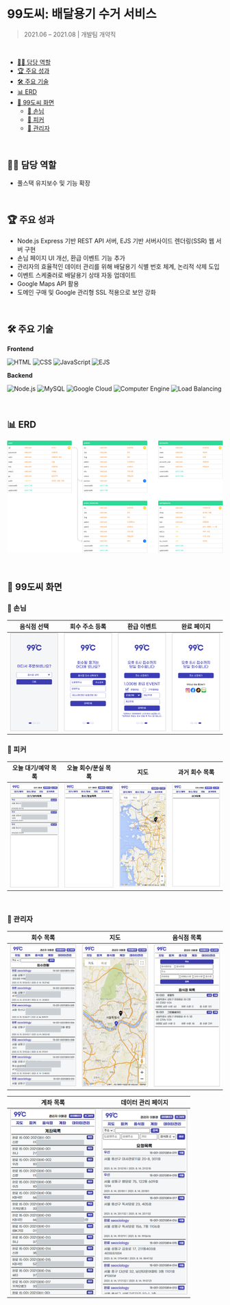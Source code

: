 # 99도씨: 배달용기 수거 서비스
> 2021.06 – 2021.08 | 개발팀 개약직

</br>

- [🧑‍💻 담당 역할](#-담당-역할)
- [🏆 주요 성과](#-주요-성과)
- [🛠️ 주요 기술](#️-주요-기술)
- [📊 ERD](#-erd)
- [🎵 99도씨 화면](#-99도씨-화면)
  - [📍 손님](#-손님)
  - [📍 피커](#-피커)
  - [📍 관리자](#-관리자)

</br>

## 🧑‍💻 담당 역할
- 풀스택 유지보수 및 기능 확장

</br>

## 🏆 주요 성과
- Node.js Express 기반 REST API 서버, EJS 기반 서버사이드 렌더링(SSR) 웹 서버 구현
- 손님 페이지 UI 개선, 환급 이벤트 기능 추가
- 관리자의 효율적인 데이터 관리를 위해 배달용기 식별 번호 체계, 논리적 삭제 도입
- 이벤트 스케줄러로 배달용기 상태 자동 업데이트
- Google Maps API 활용
- 도메인 구매 및 Google 관리형 SSL 적용으로 보안 강화

</br>

## 🛠️ 주요 기술
**Frontend**

![HTML](https://img.shields.io/badge/HTML5-E34F26?style=flat&logo=html5&logoColor=white)
![CSS](https://img.shields.io/badge/CSS3-1572B6?style=flat&logo=css3&logoColor=white)
![JavaScript](https://img.shields.io/badge/JavaScript-F7DF1E?style=flat&logo=javascript&logoColor=black)
![EJS](https://img.shields.io/badge/EJS-B4CA65?style=flat&logo=EJS&logoColor=black)

**Backend**

![Node.js](https://img.shields.io/badge/Node.js-5FA04E?style=flat&logo=node.js&logoColor=white)
![MySQL](https://img.shields.io/badge/MySQL-4479A1?style=flat&logo=mysql&logoColor=white)
![Google Cloud](https://img.shields.io/badge/Google_Cloud-4285F4?style=flat&logo=GoogleCloud&logoColor=white)
![Computer Engine](https://img.shields.io/badge/Computer_Engine-4285F4?style=flat&logoColor=white)
![Load Balancing](https://img.shields.io/badge/Load_Balancing-4285F4?style=flat&logoColor=white)

</br>

## 📊 ERD

![image](readme_assets/ERD.png)

</br>

## 🎵 99도씨 화면
### 📍 손님

| 음식점 선택 | 회수 주소 등록 | 환급 이벤트 | 완료 페이지 |
|:---:|:---:|:---:|:---:|
| <img src="readme_assets/손님1.png" width="200"/> | <img src="readme_assets/손님2.png" width="200"/> | <img src="readme_assets/손님3.png" width="200"/> | <img src="readme_assets/손님4.png" width="200"/> |

### 📍 피커
| 오늘 대기/예약 목록 | 오늘 회수/분실 목록 | 지도 | 과거 회수 목록 |
|:---:|:---:|:---:|:---:|
| <img src="readme_assets/피커1.png" width="200"/> | <img src="readme_assets/피커2.png" width="200"/> | <img src="readme_assets/피커3.png" width="200"/> | <img src="readme_assets/피커4.png" width="200"/> |

</br>

### 📍 관리자
| 회수 목록 | 지도 | 음식점 목록 |
|:---:|:---:|:---:|
| <img src="readme_assets/관리자1.png" width="200"/> | <img src="readme_assets/관리자2.png" width="200"/> | <img src="readme_assets/관리자3.png" width="200"/> |

| 계좌 목록 | 데이터 관리 페이지 |
|:---:|:---:|
| <img src="readme_assets/관리자4.png" width="200"/> | <img src="readme_assets/관리자5.png" width="200"/> |
</br>
